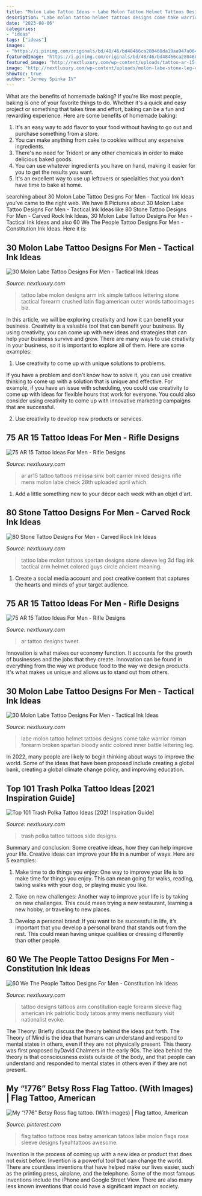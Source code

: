 ```yaml
---
title: "Molon Labe Tattoo Ideas ~ Labe Molon Tattoo Helmet Tattoos Designs Come Take Warrior Roman Forearm Broken Spartan Bloody Antic Colored Inner Battle Lettering Leg"
description: "Labe molon tattoo helmet tattoos designs come take warrior roman forearm broken spartan bloody antic colored inner battle lettering leg"
date: "2023-08-06"
categories:
- "ideas"
tags: ["ideas"]
images:
- "https://i.pinimg.com/originals/bd/48/46/bd48466ca280460da19aa947a0648e06.jpg"
featuredImage: "https://i.pinimg.com/originals/bd/48/46/bd48466ca280460da19aa947a0648e06.jpg"
featured_image: "http://nextluxury.com/wp-content/uploads/tattoo-ar-15-designs-for-men-solid-black-ink.jpg"
image: "http://nextluxury.com/wp-content/uploads/molon-labe-stone-leg-calf-guys-tattoo-ideas.jpg"
ShowToc: true
author: "Jermey Spinka IV"
---
```



What are the benefits of homemade baking?
If you're like most people, baking is one of your favorite things to do. Whether it's a quick and easy project or something that takes time and effort, baking can be a fun and rewarding experience. Here are some benefits of homemade baking: 
1) It's an easy way to add flavor to your food without having to go out and purchase something from a store. 
2) You can make anything from cake to cookies without any expensive ingredients. 
3) There's no need for Trident or any other chemicals in order to make delicious baked goods. 
4) You can use whatever ingredients you have on hand, making it easier for you to get the results you want. 
5) It's an excellent way to use up leftovers or specialties that you don't have time to bake at home.

	

		
searching about 30 Molon Labe Tattoo Designs For Men - Tactical Ink Ideas you've came to the right web. We have 8 Pictures about 30 Molon Labe Tattoo Designs For Men - Tactical Ink Ideas like 80 Stone Tattoo Designs For Men - Carved Rock Ink Ideas, 30 Molon Labe Tattoo Designs For Men - Tactical Ink Ideas and also 60 We The People Tattoo Designs For Men - Constitution Ink Ideas. Here it is:
		
    
## 30 Molon Labe Tattoo Designs For Men - Tactical Ink Ideas

<img loading=lazy src="http://nextluxury.com/wp-content/uploads/crushed-stone-black-ink-molon-labe-design-tattoo-on-mans-outer-forearm.jpg" onerror="this.onerror=null;this.src='https://tse1.mm.bing.net/th?id=OIP.o6B2e__nbFwuf6bF4N22uwHaHa&amp;pid=15.1';" alt="30 Molon Labe Tattoo Designs For Men - Tactical Ink Ideas">

_Source: nextluxury.com_

>tattoo labe molon designs arm ink simple tattoos lettering stone tactical forearm crushed latin flag american outer words tattooimages biz. 

	

In this article, we will be exploring creativity and how it can benefit your business.
Creativity is a valuable tool that can benefit your business. By using creativity, you can come up with new ideas and strategies that can help your business survive and grow. There are many ways to use creativity in your business, so it is important to explore all of them. Here are some examples:
1. Use creativity to come up with unique solutions to problems.

If you have a problem and don't know how to solve it, you can use creative thinking to come up with a solution that is unique and effective. For example, if you have an issue with scheduling, you could use creativity to come up with ideas for flexible hours that work for everyone. You could also consider using creativity to come up with innovative marketing campaigns that are successful.

2. Use creativity to develop new products or services.

    
## 75 AR 15 Tattoo Ideas For Men - Rifle Designs

<img loading=lazy src="http://nextluxury.com/wp-content/uploads/bolt-carrier-thigh-ar-15-mens-tattoos.jpg" onerror="this.onerror=null;this.src='https://tse2.mm.bing.net/th?id=OIP.SQuQU5yBNkLmy2cKes9fFQAAAA&amp;pid=15.1';" alt="75 AR 15 Tattoo Ideas For Men - Rifle Designs">

_Source: nextluxury.com_

>ar ar15 tattoo tattoos melissa sink bolt carrier mixed designs rifle mens molon labe check 28th uploaded april which. 

	

1. Add a little something new to your décor each week with an objet d'art.

    
## 80 Stone Tattoo Designs For Men - Carved Rock Ink Ideas

<img loading=lazy src="http://nextluxury.com/wp-content/uploads/molon-labe-stone-leg-calf-guys-tattoo-ideas.jpg" onerror="this.onerror=null;this.src='https://tse2.mm.bing.net/th?id=OIP.XnkYVaTsv5-oyFimZyA3kQHaHa&amp;pid=15.1';" alt="80 Stone Tattoo Designs For Men - Carved Rock Ink Ideas">

_Source: nextluxury.com_

>tattoo labe molon tattoos spartan designs stone sleeve leg 3d flag ink tactical arm helmet colored guys circle ancient meaning. 

	

1. Create a social media account and post creative content that captures the hearts and minds of your target audience.

    
## 75 AR 15 Tattoo Ideas For Men - Rifle Designs

<img loading=lazy src="http://nextluxury.com/wp-content/uploads/tattoo-ar-15-designs-for-men-solid-black-ink.jpg" onerror="this.onerror=null;this.src='https://tse1.mm.bing.net/th?id=OIP.4hgbbs70dZls7c1Y8DDDiwHaHa&amp;pid=15.1';" alt="75 AR 15 Tattoo Ideas For Men - Rifle Designs">

_Source: nextluxury.com_

>ar tattoo designs tweet. 

	

Innovation is what makes our economy function. It accounts for the growth of businesses and the jobs that they create. Innovation can be found in everything from the way we produce food to the way we design products. It's what makes us unique and allows us to stand out from others.

    
## 30 Molon Labe Tattoo Designs For Men - Tactical Ink Ideas

<img loading=lazy src="http://nextluxury.com/wp-content/uploads/man-with-battle-helmet-molon-labe-tattoo-on-inner-forearm.jpg" onerror="this.onerror=null;this.src='https://tse1.mm.bing.net/th?id=OIP.tyDJ5VeJuIAT_Gvq85MBgQAAAA&amp;pid=15.1';" alt="30 Molon Labe Tattoo Designs For Men - Tactical Ink Ideas">

_Source: nextluxury.com_

>labe molon tattoo helmet tattoos designs come take warrior roman forearm broken spartan bloody antic colored inner battle lettering leg. 

	

In 2022, many people are likely to begin thinking about ways to improve the world. Some of the ideas that have been proposed include creating a global bank, creating a global climate change policy, and improving education.

    
## Top 101 Trash Polka Tattoo Ideas [2021 Inspiration Guide]

<img loading=lazy src="https://nextluxury.com/wp-content/uploads/male-with-trash-polka-rib-cage-side-of-body-tattoo.jpg" onerror="this.onerror=null;this.src='https://tse2.mm.bing.net/th?id=OIP.6hAMVae337ZdKImGY_cnLwHaG4&amp;pid=15.1';" alt="Top 101 Trash Polka Tattoo Ideas [2021 Inspiration Guide]">

_Source: nextluxury.com_

>trash polka tattoo tattoos side designs. 

	

Summary and conclusion: Some creative ideas, how they can help improve your life.
Creative ideas can improve your life in a number of ways. Here are 5 examples:
1. Make time to do things you enjoy: One way to improve your life is to make time for things you enjoy. This can mean going for walks, reading, taking walks with your dog, or playing music you like.

2. Take on new challenges: Another way to improve your life is by taking on new challenges. This could mean trying a new restaurant, learning a new hobby, or traveling to new places.

3. Develop a personal brand: If you want to be successful in life, it’s important that you develop a personal brand that stands out from the rest. This could mean having unique qualities or dressing differently than other people.


    
## 60 We The People Tattoo Designs For Men - Constitution Ink Ideas

<img loading=lazy src="http://nextluxury.com/wp-content/uploads/manly-we-the-people-eagle-male-arm-tattoo-design-inspiration.jpg" onerror="this.onerror=null;this.src='https://tse3.mm.bing.net/th?id=OIP.6AhseVSWSQKTBdOWhwj6twHaDn&amp;pid=15.1';" alt="60 We The People Tattoo Designs For Men - Constitution Ink Ideas">

_Source: nextluxury.com_

>tattoo designs tattoos arm constitution eagle forearm sleeve flag american ink patriotic body tatoos army mens nextluxury visit nationalist evoke. 

	

The Theory: Briefly discuss the theory behind the ideas put forth.
The Theory of Mind is the idea that humans can understand and respond to mental states in others, even if they are not physically present. This theory was first proposed byDavid Chalmers in the early 90s. The idea behind the theory is that consciousness exists outside of the body, and that people can understand and responded to mental states in others even if they are not present.

    
## My “!776” Betsy Ross Flag Tattoo. (With Images) | Flag Tattoo, American

<img loading=lazy src="https://i.pinimg.com/originals/bd/48/46/bd48466ca280460da19aa947a0648e06.jpg" onerror="this.onerror=null;this.src='https://tse4.mm.bing.net/th?id=OIP.Zp6WhAJLkETO3FYqt0Lu4gAAAA&amp;pid=15.1';" alt="My “!776” Betsy Ross flag tattoo. (With images) | Flag tattoo, American">

_Source: pinterest.com_

>flag tattoo tattoos ross betsy american tatoos labe molon flags rose sleeve designs fyeahtattoos awesome. 

	

Invention is the process of coming up with a new idea or product that does not exist before. Invention is a powerful tool that can change the world. There are countless inventions that have helped make our lives easier, such as the printing press, airplane, and the telephone. Some of the most famous inventions include the iPhone and Google Street View. There are also many less known inventions that could have a significant impact on society.

